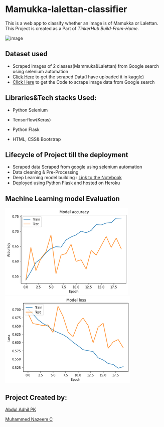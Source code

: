 # Mamukka-lalettan-classifier
This is a web app to classify whether an image is of Mamukka or Lalettan. This Project is created as a Part of *TinkerHub Build-From-Home*.

![image](https://user-images.githubusercontent.com/65992809/118422630-38192180-b6e1-11eb-8ca7-cd1ec616fbe4.png)

## Dataset used
 - Scraped images of 2 classes(Mammuka&Lalettan) from Google search using selenium automation
 - [Click Here](https://www.kaggle.com/abduladhilpk/mammukalalettan) to get the scraped Data(I have uploaded it in kaggle)
 - [Click Here](./scraping_data) to get the Code to scrape image data from Google search

## Libraries&Tech stacks Used:

 - Python Selenium 
  
 - Tensorflow(Keras)

 - Python Flask

 - HTML, CSS& Bootstrap

## Lifecycle of Project till the deployment

 - Scraped data Scraped from google using selenium automation
 - Data cleaning & Pre-Processing
 - Deep Learning model building : [Link to the Notebook]()
 - Deployed using Python Flask and hosted on Heroku

## Machine Learning model Evaluation

![](./.data/acuu.png)
![](./.data/loss.png)

## Project Created by:

[Abdul Adhil PK](https://github.com/adhilcodes)

[Muhammed Nazeem C](https://github.com/nazeem-c)
